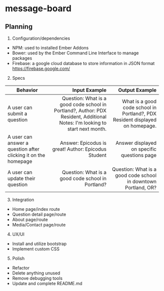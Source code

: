 # message-board

## Planning

1. Configuration/dependencies
  * NPM: used to installed Ember Addons
  * Bower: used by the Ember Command Line Interface to manage packages
  * Firebase: a google cloud database to store information in JSON format https://firebase.google.com/

2. Specs

| Behavior                   | Input Example     | Output Example    |
| -------------------------- | -----------------:| -----------------:|
|A user can submit a question| Question: What is a good code school in Portland?, Author: PDX Resident, Additional Notes: I'm looking to start next month.| What is a good code school in Portland?, PDX Resident displayed on homepage.|
|A user can answer a question after clicking it on the homepage| Answer: Epicodus is great! Author: Epicodus Student| Answer displayed on specific questions page|
|A user can update their question|Question: What is a good code school in Portland?|Question: What is a good code school in downtown Portland, OR?|

3. Integration

  * Home page/index route
  * Question detail page/route
  * About page/route
  * Media/Contact page/route

4. UX/UI

  * Install and utilize bootstrap
  * Implement custom CSS

5. Polish

  * Refactor
  * Delete anything unused
  * Remove debugging tools
  * Update and complete README.md
